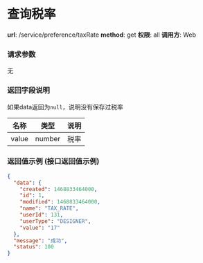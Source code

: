 查询税率
=======

**url**: /service/preference/taxRate
**method**: get
**权限**: all
**调用方**: Web

### 请求参数

无

### 返回字段说明

如果data返回为`null`，说明没有保存过税率

|  名称 |  类型  | 说明 |
|-------|--------|------|
| value | number | 税率 |

### 返回值示例 (接口返回值示例)

```json
{
  "data": {
    "created": 1468833464000,
    "id": 1,
    "modified": 1468833464000,
    "name": "TAX_RATE",
    "userId": 131,
    "userType": "DESIGNER",
    "value": "17"
  },
  "message": "成功",
  "status": 100
}
```